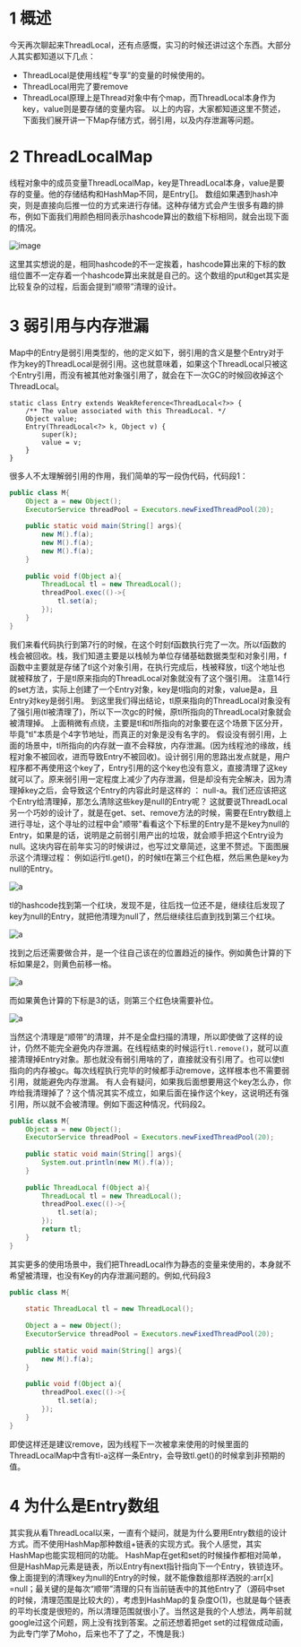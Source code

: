 # 1 概述
今天再次聊起来ThreadLocal，还有点感慨，实习的时候还讲过这个东西。大部分人其实都知道以下几点：
- ThreadLocal是使用线程“专享”的变量的时候使用的。
- ThreadLocal用完了要remove
- ThreadLocal原理上是Thread对象中有个map，而ThreadLocal本身作为key，value则是要存储的变量内容。
以上的内容，大家都知道这里不赘述，下面我们展开讲一下Map存储方式，弱引用，以及内存泄漏等问题。
# 2 ThreadLocalMap
线程对象中的成员变量ThreadLocalMap，key是ThreadLocal本身，value是要存的变量。他的存储结构和HashMap不同，是Entry[]。
数组如果遇到hash冲突，则是直接向后推一位的方式来进行存储。这种存储方式会产生很多有趣的排布，例如下面我们用颜色相同表示hashcode算出的数组下标相同，就会出现下面的情况。

![image](https://i.imgur.com/HQlw7lt.png)

这里其实想说的是，相同hashcode的不一定挨着，hashcode算出来的下标的数组位置不一定存着一个hashcode算出来就是自己的。这个数组的put和get其实是比较复杂的过程，后面会提到“顺带”清理的设计。
# 3 弱引用与内存泄漏
Map中的Entry是弱引用类型的，他的定义如下，弱引用的含义是整个Entry对于作为key的ThreadLocal是弱引用。这也就意味着，如果这个ThreadLocal只被这个Entry引用，而没有被其他对象强引用了，就会在下一次GC的时候回收掉这个ThreadLocal。
```
static class Entry extends WeakReference<ThreadLocal<?>> {
    /** The value associated with this ThreadLocal. */
    Object value;
    Entry(ThreadLocal<?> k, Object v) {
        super(k);
        value = v;
    }
}
```
很多人不太理解弱引用的作用，我们简单的写一段伪代码，代码段1：
```java
public class M{
    Object a = new Object();
    ExecutorService threadPool = Executors.newFixedThreadPool(20);
    
    public static void main(String[] args){
        new M().f(a);
        new M().f(a);
        new M().f(a);
    }
    
    public void f(Object a){
        ThreadLocal tl = new ThreadLocal();
        threadPool.exec(()->{
            tl.set(a);
        });
    }
}
```
我们来看代码执行到第7行的时候，在这个时刻f函数执行完了一次。所以f函数的栈会被回收。栈，我们知道主要是以栈帧为单位存储基础数据类型和对象引用，f函数中主要就是存储了tl这个对象引用，在执行完成后，栈被释放，tl这个地址也就被释放了，于是tl原来指向的ThreadLocal对象就没有了这个强引用。 注意14行的set方法，实际上创建了一个Entry对象，key是tl指向的对象，value是a，且Entry对key是弱引用。 到这里我们得出结论，tl原来指向的ThreadLocal对象没有了强引用(tl被清理了)，所以下一次gc的时候，原tl所指向的ThreadLocal对象就会被清理掉。
上面稍微有点绕，主要是tl和tl所指向的对象要在这个场景下区分开，毕竟"tl"本质是个4字节地址，而真正的对象是没有名字的。
假设没有弱引用，上面的场景中，tl所指向的内存就一直不会释放，内存泄漏。(因为线程池的缘故，线程对象不被回收，进而导致Entry不被回收)。设计弱引用的思路出发点就是，用户程序都不再使用这个key了，Entry引用的这个key也没有意义，直接清理了这key就可以了。原来弱引用一定程度上减少了内存泄漏，但是却没有完全解决，因为清理掉key之后，会导致这个Entry的内容此时是这样的 ： null-a。我们还应该把这个Entry给清理掉，那怎么清除这些key是null的Entry呢？
这就要说ThreadLocal另一个巧妙的设计了，就是在get、set、remove方法的时候，需要在Entry数组上进行寻址，这个寻址的过程中会"顺带"看看这个下标里的Entry是不是key为null的Entry，如果是的话，说明是之前弱引用产出的垃圾，就会顺手把这个Entry设为null。这块内容在前年实习的时候讲过，也写过文章简述，这里不赘述。下面图展示这个清理过程：
例如运行tl.get()，的时候tl在第三个红色框，然后黑色是key为null的Entry。

![a](https://i.imgur.com/q4bytLE.png)

tl的hashcode找到第一个红块，发现不是，往后找一位还不是，继续往后发现了key为null的Entry，就把他清理为null了，然后继续往后直到找到第三个红块。

![a](https://i.imgur.com/n0h36Tr.png)

找到之后还需要做合并，是一个往自己该在的位置趋近的操作。例如黄色计算的下标如果是2，则黄色前移一格。

![a](https://i.imgur.com/K4GgG14.png)

而如果黄色计算的下标是3的话，则第三个红色块需要补位。

![a](https://i.imgur.com/4WTL0G2.png)

当然这个清理是“顺带”的清理，并不是全盘扫描的清理，所以即使做了这样的设计，仍然不能完全避免内存泄漏。在线程结束的时候运行`tl.remove()`，就可以直接清理掉Entry对象。那也就没有弱引用啥的了，直接就没有引用了。也可以使tl指向的内存被gc。每次线程执行完毕的时候都手动remove，这样根本也不需要弱引用，就能避免内存泄漏。
有人会有疑问，如果我后面想要用这个key怎么办，你咋给我清理掉了？这个情况其实不成立，如果后面在操作这个key，这说明还有强引用，所以就不会被清理。例如下面这种情况，代码段2。
```java
public class M{
    Object a = new Object();
    ExecutorService threadPool = Executors.newFixedThreadPool(20);
    
    public static void main(String[] args){
        System.out.println(new M().f(a));
    }
    
    public ThreadLocal f(Object a){
        ThreadLocal tl = new ThreadLocal();
        threadPool.exec(()->{
            tl.set(a);
        });
        return tl;
    }
}
```
其实更多的使用场景中，我们把ThreadLocal作为静态的变量来使用的，本身就不希望被清理，也没有Key的内存泄漏问题的。例如,代码段3
```java
public class M{
    
    static ThreadLocal tl = new ThreadLocal();
    
    Object a = new Object();
    ExecutorService threadPool = Executors.newFixedThreadPool(20);
    
    public static void main(String[] args){
        new M().f(a);
    }
    
    public void f(Object a){
        threadPool.exec(()->{
            tl.set(a);
        });
    }
}
```
即使这样还是建议remove，因为线程下一次被拿来使用的时候里面的ThreadLocalMap中含有tl-a这样一条Entry，会导致tl.get()的时候拿到非预期的值。
# 4 为什么是Entry数组
其实我从看ThreadLocal以来，一直有个疑问，就是为什么要用Entry数组的设计方式。而不使用HashMap那种数组+链表的实现方式。我个人感觉，其实HashMap也能实现相同的功能。
HashMap在get和set的时候操作都相对简单，但是HashMap元素是链表，所以Entry有next指针指向下一个Entry，铁锁连环。像上面提到的清理key为null的Entry的时候，就不能像数组那样洒脱的:arr[x] =null；最关键的是每次“顺带”清理的只有当前链表中的其他Entry了（源码中set的时候，清理范围是比较大的），考虑到HashMap的复杂度O(1)，也就是每个链表的平均长度是很短的，所以清理范围就很小了。当然这是我的个人想法，两年前就google过这个问题，网上没有找到答案。之前还想着把get set的过程做成动画，为此专门学了Moho，后来也不了了之，不愧是我:)
